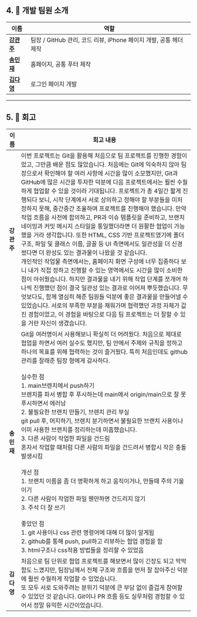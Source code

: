 ## 4. 👥 개발 팀원 소개

| 이름      | 역할                               |
| ------- | ------------------------------------ |
| **<a href="https://github.com/Kanggwanju">강관주</a>** | 팀장 / GitHub 관리, 코드 리뷰, iPhone 페이지 개발, 공통 헤더 제작 |
| **<a href="https://github.com/songkey06">송민재</a>** | 홈페이지, 공통 푸터 제작                                          |
| **<a href="https://github.com/llllllllie">김다영</a>** | 로그인 페이지 개발                                              |

---

## 5. 💬 회고

|    이름   | 회고 내용               |
|-----------| -----------------------|
| **강관주**| 이번 프로젝트는 Git을 활용해 처음으로 팀 프로젝트를 진행한 경험이었고, 그만큼 배운 점도 많았습니다. 처음에는 Git에 익숙하지 않아 팀장으로서 확인해야 할 여러 사항에 시간을 많이 소모했지만, Git과 GitHub에 많은 시간을 투자한 덕분에 다음 프로젝트에서는 훨씬 수월하게 협업할 수 있을 것이라 기대됩니다. 프로젝트가 총 4일간 짧게 진행되다 보니, 시작 단계에서 서로 상의하고 정해야 할 부분들을 미처 정하지 못해, 중간중간 조율하며 프로젝트를 진행해야 했습니다. 만약 작업 흐름을 사전에 합의하고, PR과 이슈 템플릿을 준비하고, 브랜치 네이밍과 커밋 메시지 스타일을 통일했더라면 더 원활한 협업이 가능했을 거라 생각합니다. 또한 HTML, CSS 기반 프로젝트였기에 폴더 구조, 파일 및 클래스 이름, 글꼴 등 UI 측면에서도 일관성을 더 신경 썼다면 더 완성도 있는 결과물이 나왔을 것 같습니다.<br>개인적인 작업물 측면에서는, 홈페이지 화면 구성에 너무 집중하다 보니 내가 직접 정하고 진행할 수 있는 영역에서도 시간을 많이 소비한 점이 아쉬웠습니다. 하지만 결과물을 내기 위해 작업 단계를 쪼개어 하나씩 진행했던 점이 결국 일관성 있는 결과로 이어져 뿌듯했습니다. 무엇보다도, 함께 열심히 해준 팀원들 덕분에 좋은 결과물을 만들어낼 수 있었습니다. 서로의 부족한 부분을 채워가며 협력했던 과정 자체가 값진 경험이었고, 이 경험을 바탕으로 다음 팀 프로젝트는 더 잘할 수 있을 거란 자신이 생겼습니다. |
| **송민재** | Git을 여러명이서 사용해보니 확실히 더 어려웠다. 처음으로 제대로 협업을 하면서 여러 실수도 했지만, 팀 안에서 주제와 규칙을 정하고 하나의 목표를 위해 협력하는 것이 즐거웠다. 특히 처음인데도 github 관리를 잘래준 팀장 형에게 감사하다.<br><br>실수한 점<br>1. main브렌치에서 push하기<br>브렌치를 파서 병합 후 푸시하는데 main에서 origin/main으로 잘 못 푸시하면서 에러남<br>2. 불필요한 브랜치 만들기, 브렌치 관리 부실<br>git pull 후, 머지하기, 브렌치 분기하면서 불필요한 브랜치 사용이나 이미 사용한 브랜치를 정리하는데 미흡했습니다.<br>3. 다른 사람이 작업한 파일을 건드림<br>혼자서 작업할 때처럼 다른 사람의 파일을 건드려서 병합시 작은 충돌 발생시킴<br><br>개선 점<br>1. 브랜치 이름을 좀 더 명확하게 하고 움직이거나, 만들때 주의 기울이기<br>2. 다른 사람이 작업한 파일 웬만하면 건드리지 않기<br>3. 주석 더 잘 쓰기<br><br>좋았던 점<br>1. git 사용이나 css 관련 명령어에 대해 더 많이 알게됨<br>2. github를 통해 push, pull하고 리뷰하는 협업 경험을 함<br>3. html구조나 css적용 방법들을 정리할 수 있었음 |
| **김다영** | 처음으로 팀 단위로 협업 프로젝트를 해보면서 많이 긴장도 되고 막막함도 느꼈지만, 팀장님께서 전체 구조와 흐름을 먼저 잘 잡아주신 덕분에 훨씬 수월하게 작업할 수 있었습니다.<br>또 모두 서로 도와주려는 분위기 덕분에 큰 부담 없이 즐겁게 참여할 수 있었던 것 같습니다. Git이나 PR 흐름 등도 실무처럼 경험할 수 있어서 정말 유익한 시간이었습니다. |



